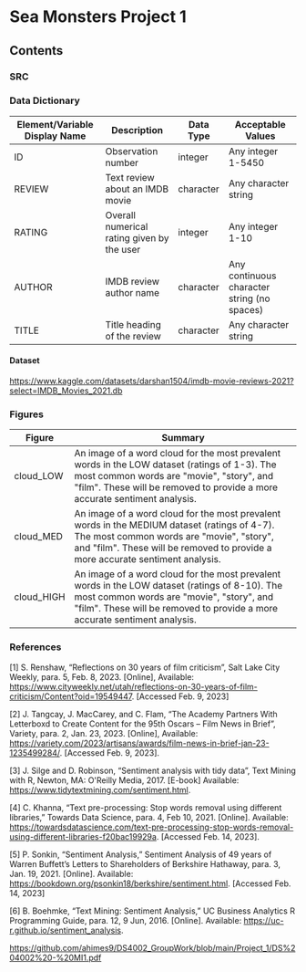 # Sea Monsters Project 1

## Contents

### SRC

### Data Dictionary
| Element/Variable Display Name| Description| Data Type| Acceptable Values|                   
|------------------------------|------------|----------|------------------|
| ID | Observation number | integer | Any integer 1-5450 |
| REVIEW | Text review about an IMDB movie | character | Any character string |
| RATING | Overall numerical rating given by the user | integer | Any integer 1-10 |
| AUTHOR | IMDB review author name | character | Any continuous character string (no spaces) |
| TITLE | Title heading of the review | character | Any character string |

#### Dataset
https://www.kaggle.com/datasets/darshan1504/imdb-movie-reviews-2021?select=IMDB_Movies_2021.db

### Figures
| Figure | Summary |
|--------|---------|
| cloud_LOW | An image of a word cloud for the most prevalent words in the LOW dataset (ratings of 1-3). The most common words are "movie", "story", and "film". These will be removed to provide a more accurate sentiment analysis. |
| cloud_MED | An image of a word cloud for the most prevalent words in the MEDIUM dataset (ratings of 4-7). The most common words are "movie", "story", and "film". These will be removed to provide a more accurate sentiment analysis. |
| cloud_HIGH | An image of a word cloud for the most prevalent words in the LOW dataset (ratings of 8-10). The most common words are "movie", "story", and "film". These will be removed to provide a more accurate sentiment analysis. |


### References
[1] S. Renshaw, “Reflections on 30 years of film criticism”, Salt Lake City Weekly, para. 5, Feb. 8, 2023. [Online], Available: https://www.cityweekly.net/utah/reflections-on-30-years-of-film-criticism/Content?oid=19549447. [Accessed Feb. 9, 2023] 

[2] J. Tangcay, J. MacCarey, and C. Flam, “The Academy Partners With Letterboxd to Create Content for the 95th Oscars – Film News in Brief”, Variety, para. 2, Jan. 23, 2023. [Online], Available: https://variety.com/2023/artisans/awards/film-news-in-brief-jan-23-1235499284/. [Accessed Feb. 9, 2023].

[3] J. Silge and D. Robinson, “Sentiment analysis with tidy data”, Text Mining with R, Newton, MA: O'Reilly Media, 2017. [E-book] Available: https://www.tidytextmining.com/sentiment.html.

[4] C. Khanna, “Text pre-processing: Stop words removal using different libraries,” Towards Data Science, para. 4, Feb 10, 2021. [Online]. Available: https://towardsdatascience.com/text-pre-processing-stop-words-removal-using-different-libraries-f20bac19929a. [Accessed Feb. 14, 2023].

[5] P. Sonkin, “Sentiment Analysis,” Sentiment Analysis of 49 years of Warren Buffett’s Letters to Shareholders of Berkshire Hathaway, para. 3, Jan. 19, 2021. [Online]. Available: https://bookdown.org/psonkin18/berkshire/sentiment.html. [Accessed Feb. 14, 2023]

[6] B. Boehmke, “Text Mining: Sentiment Analysis,” UC Business Analytics R Programming Guide, para. 12, 9 Jun, 2016. [Online]. Available: https://uc-r.github.io/sentiment_analysis.

https://github.com/ahimes9/DS4002_GroupWork/blob/main/Project_1/DS%204002%20-%20MI1.pdf
